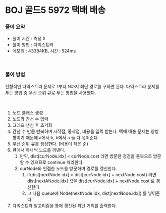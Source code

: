 # BOJ 골드5 5972 택배 배송

### 풀이 요약

- 풀이 시간 : 측정 X
- 풀이 방법 : 다익스트라
- 메모리 : 43384KB, 시간 : 524ms

<br>

### 풀이 방법

전형적인 다익스트라 문제로 1부터 N까지 최단 경로를 구하면 된다. 다익스트라 문제를 푸는 방법 중 우선 순위 큐로 푸는 방법을 사용했다.

<br>

1. 노드 클래스 생성
2. 노드와 간선 수 입력 
3. 그래프 생성 후 초기화 
4. 간선 수 만큼 반복하며 시작점, 종착점, 비용을 입력 받는다. 택배 배송 문제는 양방향이기 때문에 a에서 b, b에서 a 둘 다 넣어준다.
5. 우선 순위 큐를 생성한다. (비용이 작은 순)
6. 큐에서 하나씩 노드를 꺼낸다.
    1. 만약, dist[curNode.idx] < curNode.cost 라면 방문한 정점을 중복으로 방문할 수 있으므로 continue 처리한다.
    2. curNode와 인접한 노드를 방문하며 경로를 갱신한다.
        1. if(dist[nextNode.idx] > dist[curNode.idx] + nextNode.cost) 라면 dist[nextANode.idx] 값을 dist[curNode.idx] + nextNode.cost 로 갱신한다.
        2. 그 다음 queue에 Node(nextNode.idx, dist[nextNode.idx]) 를 넣어준다. 
7. 다익스트라 알고리즘을 통해 갱신된 최단 거리를 출력한다.
